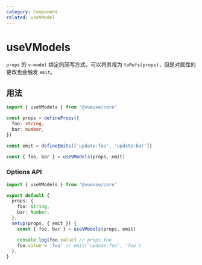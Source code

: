 ```yaml
---
category: Component
related: useVModel
---
```


# useVModels

`props` 的 `v-model` 绑定的简写方式。可以将其视为 `toRefs(props)`，但是对属性的更改也会触发 `emit`。

## 用法

```ts
import { useVModels } from '@vueuse/core'

const props = defineProps({
  foo: string,
  bar: number,
})

const emit = defineEmits(['update:foo', 'update:bar'])

const { foo, bar } = useVModels(props, emit)
```

### Options API

```ts
import { useVModels } from '@vueuse/core'

export default {
  props: {
    foo: String,
    bar: Number,
  },
  setup(props, { emit }) {
    const { foo, bar } = useVModels(props, emit)

    console.log(foo.value) // props.foo
    foo.value = 'foo' // emit('update:foo', 'foo')
  },
}
```
